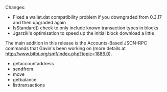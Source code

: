 Changes:
* Fixed a wallet.dat compatibility problem if you downgraded from 0.3.17 and then upgraded again
* IsStandard() check to only include known transaction types in blocks
* Jgarzik's optimisation to speed up the initial block download a little

The main addition in this release is the Accounts-Based JSON-RPC commands that Gavin's been working on (more details at http://www.bitbi.org/smf/index.php?topic=1886.0).  
* getaccountaddress
* sendfrom
* move
* getbalance
* listtransactions
